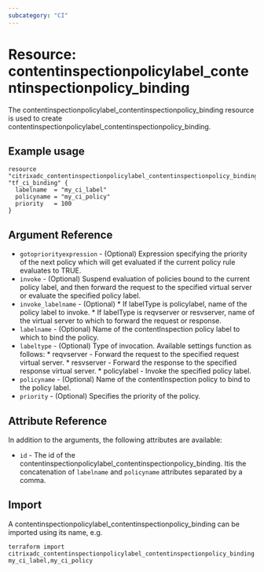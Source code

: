 ```yaml
---
subcategory: "CI"
---
```


# Resource: contentinspectionpolicylabel_contentinspectionpolicy_binding

The contentinspectionpolicylabel_contentinspectionpolicy_binding resource is used to create contentinspectionpolicylabel_contentinspectionpolicy_binding.


## Example usage

```hcl
resource "citrixadc_contentinspectionpolicylabel_contentinspectionpolicy_binding" "tf_ci_binding" {
  labelname  = "my_ci_label"
  policyname = "my_ci_policy"
  priority   = 100
}

```


## Argument Reference

* `gotopriorityexpression` - (Optional) Expression specifying the priority of the next policy which will get evaluated if the current policy rule evaluates to TRUE.
* `invoke` - (Optional) Suspend evaluation of policies bound to the current policy label, and then forward the request to the specified virtual server or evaluate the specified policy label.
* `invoke_labelname` - (Optional) * If labelType is policylabel, name of the policy label to invoke. * If labelType is reqvserver or resvserver, name of the virtual server to which to forward the request or response.
* `labelname` - (Optional) Name of the contentInspection policy label to which to bind the policy.
* `labeltype` - (Optional) Type of invocation. Available settings function as follows: * reqvserver - Forward the request to the specified request virtual server. * resvserver - Forward the response to the specified response virtual server. * policylabel - Invoke the specified policy label.
* `policyname` - (Optional) Name of the contentInspection policy to bind to the policy label.
* `priority` - (Optional) Specifies the priority of the policy.


## Attribute Reference

In addition to the arguments, the following attributes are available:

* `id` - The id of the contentinspectionpolicylabel_contentinspectionpolicy_binding. Itis the concatenation of  `labelname` and `policyname` attributes separated by a comma.


## Import

A contentinspectionpolicylabel_contentinspectionpolicy_binding can be imported using its name, e.g.

```shell
terraform import citrixadc_contentinspectionpolicylabel_contentinspectionpolicy_binding.tf_ci_binding my_ci_label,my_ci_policy
```
